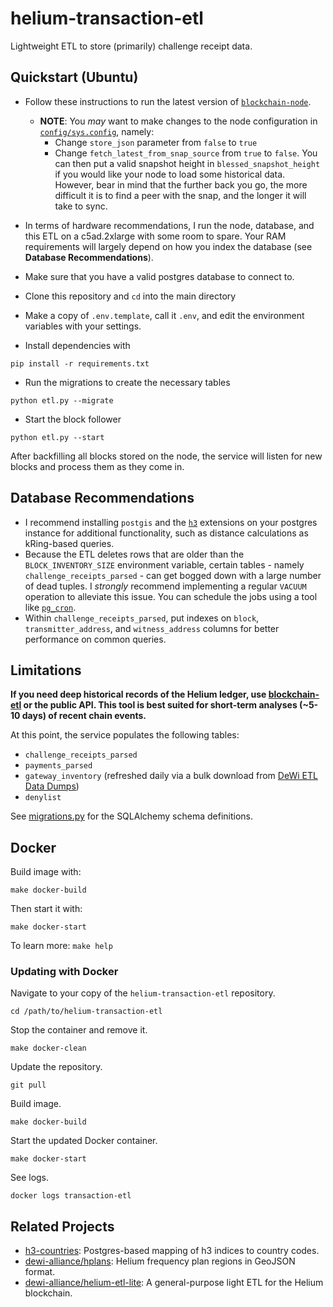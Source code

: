 # helium-transaction-etl
Lightweight ETL to store (primarily) challenge receipt data. 

## Quickstart (Ubuntu)
* Follow these instructions to run the latest version of [`blockchain-node`](https://github.com/helium/blockchain-node).
    * **NOTE**: You *may* want to make changes to the node configuration in [`config/sys.config`](https://github.com/helium/blockchain-node/blob/master/config/sys.config), namely:
      * Change `store_json` parameter from `false` to `true`
      * Change `fetch_latest_from_snap_source` from `true` to `false`. You can then put a valid snapshot height in `blessed_snapshot_height` if you would like your node to load some historical data. However, bear in mind that the further back you go, the more difficult it is to find a peer with the snap, and the longer it will take to sync.

* In terms of hardware recommendations, I run the node, database, and this ETL on a c5ad.2xlarge with some room to spare. Your RAM requirements will largely depend on how you index the database (see **Database Recommendations**).

* Make sure that you have a valid postgres database to connect to.

* Clone this repository and `cd` into the main directory
* Make a copy of `.env.template`, call it `.env`, and edit the environment variables with your settings. 
* Install dependencies with 

`pip install -r requirements.txt`

* Run the migrations to create the necessary tables

`python etl.py --migrate`

* Start the block follower

`python etl.py --start`

After backfilling all blocks stored on the node, the service will listen for new blocks and process them as they come in. 

## Database Recommendations

* I recommend installing `postgis` and the [`h3`](https://github.com/bytesandbrains/h3-pg) extensions on your postgres instance for additional functionality, such as distance calculations as kRing-based queries.
* Because the ETL deletes rows that are older than the `BLOCK_INVENTORY_SIZE` environment variable, certain tables - namely `challenge_receipts_parsed` - can get bogged down with a large number of dead tuples. I *strongly* recommend implementing a regular `VACUUM` operation to alleviate this issue. You can schedule the jobs using a tool like [`pg_cron`](https://www.citusdata.com/blog/2016/09/09/pgcron-run-periodic-jobs-in-postgres/).
* Within `challenge_receipts_parsed`, put indexes on `block`, `transmitter_address`, and `witness_address` columns for better performance on common queries.

## Limitations

**If you need deep historical records of the Helium ledger, use [blockchain-etl](https://github.com/helium/blockchain-etl) or the public API. This tool is best suited for short-term analyses (~5-10 days) of recent chain events.**

At this point, the service populates the following tables:
* `challenge_receipts_parsed`
* `payments_parsed`
* `gateway_inventory` (refreshed daily via a bulk download from [DeWi ETL Data Dumps](https://dewi-etl-data-dumps.herokuapp.com/))
* `denylist`

See [migrations.py](models/migrations.py) for the SQLAlchemy schema definitions.

## Docker

Build image with:

`make docker-build`

Then start it with:

`make docker-start`

To learn more: `make help`

### Updating with Docker

Navigate to your copy of the `helium-transaction-etl` repository.

`cd /path/to/helium-transaction-etl`

Stop the container and remove it.

`make docker-clean`

Update the repository.

`git pull`

Build image.

`make docker-build`

Start the updated Docker container.

`make docker-start`

See logs.

`docker logs transaction-etl`

## Related Projects

* [h3-countries](https://github.com/evandiewald/h3-countries): Postgres-based mapping of h3 indices to country codes.
* [dewi-alliance/hplans](https://github.com/dewi-alliance/hplans): Helium frequency plan regions in GeoJSON format.
* [dewi-alliance/helium-etl-lite](https://github.com/dewi-alliance/helium-etl-lite): A general-purpose light ETL for the Helium blockchain. 

